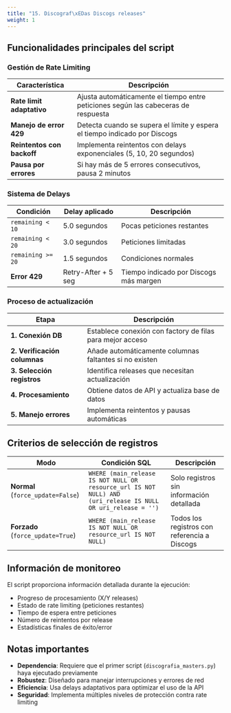 ```yaml
---
title: "15. Discograf\xEDas Discogs releases"
weight: 1
---
```


## Funcionalidades principales del script

### Gestión de Rate Limiting

|Característica|Descripción|
|---|---|
|**Rate limit adaptativo**|Ajusta automáticamente el tiempo entre peticiones según las cabeceras de respuesta|
|**Manejo de error 429**|Detecta cuando se supera el límite y espera el tiempo indicado por Discogs|
|**Reintentos con backoff**|Implementa reintentos con delays exponenciales (5, 10, 20 segundos)|
|**Pausa por errores**|Si hay más de 5 errores consecutivos, pausa 2 minutos|

### Sistema de Delays

|Condición|Delay aplicado|Descripción|
|---|---|---|
|`remaining < 10`|5.0 segundos|Pocas peticiones restantes|
|`remaining < 20`|3.0 segundos|Peticiones limitadas|
|`remaining >= 20`|1.5 segundos|Condiciones normales|
|**Error 429**|Retry-After + 5 seg|Tiempo indicado por Discogs más margen|

### Proceso de actualización

|Etapa|Descripción|
|---|---|
|**1. Conexión DB**|Establece conexión con factory de filas para mejor acceso|
|**2. Verificación columnas**|Añade automáticamente columnas faltantes si no existen|
|**3. Selección registros**|Identifica releases que necesitan actualización|
|**4. Procesamiento**|Obtiene datos de API y actualiza base de datos|
|**5. Manejo errores**|Implementa reintentos y pausas automáticas|

## Criterios de selección de registros

|Modo|Condición SQL|Descripción|
|---|---|---|
|**Normal** (`force_update=False`)|`WHERE (main_release IS NOT NULL OR resource_url IS NOT NULL) AND (uri_release IS NULL OR uri_release = '')`|Solo registros sin información detallada|
|**Forzado** (`force_update=True`)|`WHERE (main_release IS NOT NULL OR resource_url IS NOT NULL)`|Todos los registros con referencia a Discogs|

## Información de monitoreo

El script proporciona información detallada durante la ejecución:

- Progreso de procesamiento (X/Y releases)
- Estado de rate limiting (peticiones restantes)
- Tiempo de espera entre peticiones
- Número de reintentos por release
- Estadísticas finales de éxito/error

## Notas importantes

- **Dependencia**: Requiere que el primer script (`discografia_masters.py`) haya ejecutado previamente
- **Robustez**: Diseñado para manejar interrupciones y errores de red
- **Eficiencia**: Usa delays adaptativos para optimizar el uso de la API
- **Seguridad**: Implementa múltiples niveles de protección contra rate limiting

